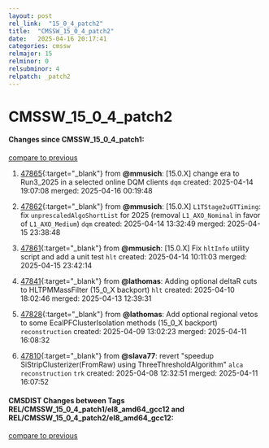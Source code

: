 ```yaml
---
layout: post
rel_link:  "15_0_4_patch2"
title:  "CMSSW_15_0_4_patch2"
date:   2025-04-16 20:17:41
categories: cmssw
relmajor: 15
relminor: 0
relsubminor: 4
relpatch: _patch2
---
```


# CMSSW_15_0_4_patch2
#### Changes since CMSSW_15_0_4_patch1:
[compare to previous](https://github.com/cms-sw/cmssw/compare/CMSSW_15_0_4_patch1...CMSSW_15_0_4_patch2)



1. [47865](http://github.com/cms-sw/cmssw/pull/47865){:target="_blank"}  from **@mmusich**: [15.0.X] change era to Run3_2025 in a selected online DQM clients `dqm` created: 2025-04-14 19:07:08 merged: 2025-04-16 00:19:48

2. [47862](http://github.com/cms-sw/cmssw/pull/47862){:target="_blank"}  from **@mmusich**: [15.0.X] `L1TStage2uGTTiming`: fix `unprescaledAlgoShortList` for 2025 (removal `L1_AXO_Nominal` in favor of `L1_AXO_Medium`) `dqm` created: 2025-04-14 13:32:49 merged: 2025-04-15 23:38:48

3. [47861](http://github.com/cms-sw/cmssw/pull/47861){:target="_blank"}  from **@mmusich**: [15.0.X] Fix `hltInfo` utility script and add a unit test `hlt` created: 2025-04-14 10:11:03 merged: 2025-04-15 23:42:14

4. [47841](http://github.com/cms-sw/cmssw/pull/47841){:target="_blank"}  from **@lathomas**: Adding optional deltaR cuts to HLTPMMassFilter (15_0_X backport) `hlt` created: 2025-04-10 18:02:46 merged: 2025-04-13 12:39:31

5. [47828](http://github.com/cms-sw/cmssw/pull/47828){:target="_blank"}  from **@lathomas**:  Add optional regional vetos to some EcalPFClusterIsolation methods (15_0_X backport) `reconstruction` created: 2025-04-09 13:02:23 merged: 2025-04-11 16:08:32

6. [47810](http://github.com/cms-sw/cmssw/pull/47810){:target="_blank"}  from **@slava77**: revert "speedup SiStripClusterizer(FromRaw) using ThreeThresholdAlgorithm" `alca` `reconstruction` `trk` created: 2025-04-08 12:32:51 merged: 2025-04-11 16:07:52

#### CMSDIST Changes between Tags REL/CMSSW_15_0_4_patch1/el8_amd64_gcc12 and REL/CMSSW_15_0_4_patch2/el8_amd64_gcc12:
[compare to previous](https://github.com/cms-sw/cmsdist/compare/REL/CMSSW_15_0_4_patch1/el8_amd64_gcc12...REL/CMSSW_15_0_4_patch2/el8_amd64_gcc12)


